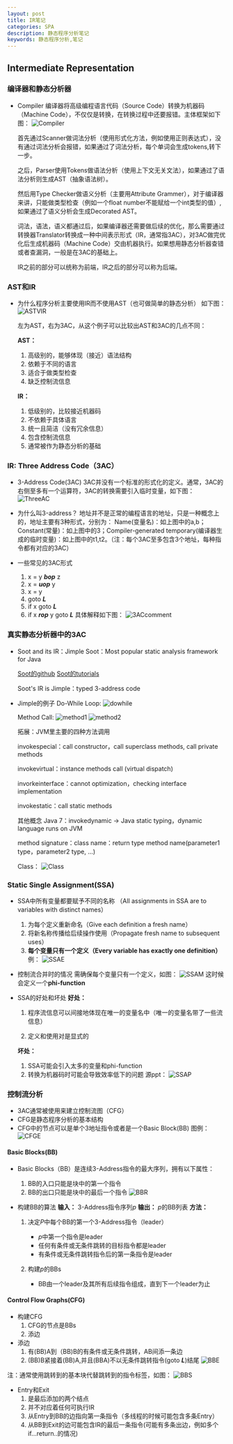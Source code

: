 ```yaml
---
layout: post
title: IR笔记
categories: SPA
description: 静态程序分析笔记
keywords: 静态程序分析,笔记
---
```


## Intermediate Representation
### 编译器和静态分析器
- Compiler
   编译器将高级编程语言代码（Source Code）转换为机器码（Machine Code），不仅仅是转换，在转换过程中还要报错。主体框架如下图：
![Compiler](/images/posts/SA/IR/compiler.png)


   首先通过Scanner做词法分析（使用形式化方法，例如使用正则表达式），没有通过词法分析会报错，如果通过了词法分析，每个单词会生成tokens,转下一步。

   之后，Parser使用Tokens做语法分析（使用上下文无关文法），如果通过了语法分析则生成AST（抽象语法树）。

   然后用Type Checker做语义分析（主要用Attribute Grammer），对于编译器来讲，只能做类型检查（例如一个float number不能赋给一个int类型的值）,如果通过了语义分析会生成Decorated AST。

   词法，语法，语义都通过后，如果编译器还需要做后续的优化，那么需要通过转换器Translator转换成一种中间表示形式（IR，通常指3AC），对3AC做完优化后生成机器码（Machine Code）交由机器执行。如果想用静态分析器查错或者查漏洞，一般是在3AC的基础上。

   IR之前的部分可以统称为前端，IR之后的部分可以称为后端。

### AST和IR
- 为什么程序分析主要使用IR而不使用AST（也可做简单的静态分析）
   如下图：
   ![ASTVIR](/images/posts/SA/IR/ASTVIR.png)
   
   
   左为AST，右为3AC，从这个例子可以比较出AST和3AC的几点不同：
   
   
   **AST：**
   1. 高级别的，能够体现（接近）语法结构
   2. 依赖于不同的语言
   3. 适合于做类型检查   
   4. 缺乏控制流信息
   
   **IR：**
   
   1. 低级别的，比较接近机器码
   2. 不依赖于具体语言
   3. 统一且简洁（没有冗余信息）
   4. 包含控制流信息
   5. 通常被作为静态分析的基础

### IR: Three Address Code（3AC）
- 3-Address Code(3AC)
   3AC并没有一个标准的形式化的定义。通常，3AC的右侧至多有一个运算符，3AC的转换需要引入临时变量，如下图：
![ThreeAC](/images/posts/SA/IR/3AC.png)


- 为什么叫3-address？
   地址并不是正常的编程语言的地址，只是一种概念上的，地址主要有3种形式，分别为：
Name(变量名)：如上图中的a,b；Constant(常量)：如上图中的3；Compiler-generated temporary(编译器生成的临时变量)：如上图中的t1,t2。（注：每个3AC至多包含3个地址，每种指令都有对应的3AC）
   
- 一些常见的3AC形式
   1. x = y ***bop*** z
   2. x = ***uop*** y
   3. x = y
   4. goto ***L***
   5. if x goto ***L***
   6. if x ***rop*** y goto ***L***
   具体解释如下图：
![3ACcomment](/images/posts/SA/IR/3ACcomment.png)
   
   
### 真实静态分析器中的3AC
- Soot and its IR：Jimple
   Soot：Most popular static analysis framework for Java
   
   [Soot的github](https://github.com/Sable/soot)
   [Soot的tutorials](https://github.com/Sable/soot/wiki/Tutorials)
   
   Soot's IR is Jimple：typed 3-address code
   
-  Jimple的例子
   Do-While Loop:
![dowhile](/images/posts/SA/IR/dowhile.png)

   Method Call:
![method1](/images/posts/SA/IR/methodcall1.png)
![method2](/images/posts/SA/IR/methodcall2.png)

   拓展：JVM里主要的四种方法调用
   
   invokespecial：call constructor，call superclass methods, call private methods

   invokevirtual：instance methods call (virtual dispatch)
   
   invorkeinterface：cannot optimization，checking interface implementation
   
   invokestatic：call static methods
   
   其他概念
   Java  7：invokedynamic -> Java static typing，dynamic language runs on JVM
   
   method signature：class name：return type method name(parameter1 type，parameter2 type, ...)
   
   Class：
![Class](/images/posts/SA/IR/class.png)

   
### Static Single Assignment(SSA)
- SSA中所有变量都要赋予不同的名称
   （All assignments in SSA are to variables with distinct names）
   1. 为每个定义重新命名（Give each definition a fresh name）
   2. 将新名称传播给后续操作使用（Propagate fresh name to subsequent uses）
   3. **每个变量只有一个定义（Every variable has exactly one definition）**
   例：
   ![SSAE](/images/posts/SA/IR/SSAexample.png) 


- 控制流合并时的情况
   需确保每个变量只有一个定义，如图：
   ![SSAM](/images/posts/SA/IR/SSAmerge.png)
   这时候会定义一个**phi-function**
-  SSA的好处和坏处
   **好处：**
   1. 程序流信息可以间接地体现在唯一的变量名中（唯一的变量名带了一些流信息）
   
   2. 定义和使用对是显式的
   
   **坏处：**
   
   1. SSA可能会引入太多的变量和phi-function
   2. 转换为机器码时可能会导致效率低下的问题
       源ppt：
   ![SSAP](/images/posts/SA/IR/SSAPPT.png)

### 控制流分析
- 3AC通常被使用来建立控制流图（CFG）
- CFG是静态程序分析的基本结构
- CFG中的节点可以是单个3地址指令或者是一个Basic Block(BB)
图例：
![CFGE](/images/posts/SA/IR/CFGexample.png)


#### Basic Blocks(BB)
- Basic Blocks（BB）是连续3-Address指令的最大序列，拥有以下属性：
   1. BB的入口只能是块中的第一个指令
   2. BB的出口只能是块中的最后一个指令
![BBR](/images/posts/SA/IR/BBregular.png)

- 构建BB的算法
   **输入：**
   3-Address指令序列*p*
   **输出：**
   *p*的BB列表
   **方法：**
   1. 决定*P*中每个BB的第一个3-Address指令（leader）
      
      - *p*中第一个指令是leader
      - 任何有条件或无条件跳转的目标指令都是leader
      - 有条件或无条件跳转指令后的第一条指令是leader
   2. 构建*p*的BBs
      - BB由一个leader及其所有后续指令组成，直到下一个leader为止


#### Control Flow Graphs(CFG)
- 构建CFG
   1. CFG的节点是BBs
   2. 添边
- 添边
   1. 有(BB)A到（BB)B的有条件或无条件跳转，AB间添一条边
   2. (BB)B紧接着(BB)A,并且(BBA)不以无条件跳转指令(goto ***L***)结尾
![BBE](/images/posts/SA/IR/BBedge.png)

注：通常使用跳转到的基本块代替跳转到的指令标签，如图：
![BBS](/images/posts/SA/IR/BBstate.png)

- Entry和Exit
   1. 是最后添加的两个结点
   2. 并不对应着任何可执行IR
   3. 从Entry到BB的边指向第一条指令（多线程的时候可能包含多条Entry）
   4. 从BB到Exit的边可能包含IR的最后一条指令(可能有多条出边，例如多个if...return..的情况)